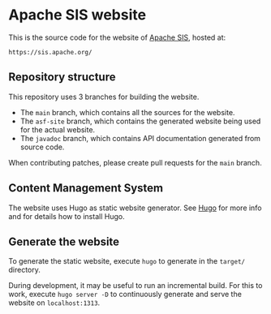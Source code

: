 <!--
   Licensed to the Apache Software Foundation (ASF) under one or more
   contributor license agreements.  See the NOTICE file distributed with
   this work for additional information regarding copyright ownership.
   The ASF licenses this file to You under the Apache License, Version 2.0
   (the "License"); you may not use this file except in compliance with
   the License.  You may obtain a copy of the License at

       http://www.apache.org/licenses/LICENSE-2.0

   Unless required by applicable law or agreed to in writing, software
   distributed under the License is distributed on an "AS IS" BASIS,
   WITHOUT WARRANTIES OR CONDITIONS OF ANY KIND, either express or implied.
   See the License for the specific language governing permissions and
   limitations under the License.
-->
# Apache SIS website

This is the source code for the website of [Apache SIS](https://sis.apache.org/), hosted at:

    https://sis.apache.org/

## Repository structure

This repository uses 3 branches for building the website.
- The `main` branch, which contains all the sources for the website.
- The `asf-site` branch, which contains the generated website being used for the actual website.
- The `javadoc` branch, which contains API documentation generated from source code.

When contributing patches, please create pull requests for the `main` branch.

## Content Management System

The website uses Hugo as static website generator.
See [Hugo](https://gohugo.io/) for more info and for details how to install Hugo.

## Generate the website

To generate the static website, execute `hugo` to generate in the `target/` directory.

During development, it may be useful to run an incremental build. For this to work,
execute `hugo server -D` to continuously generate and serve the website on `localhost:1313`.
